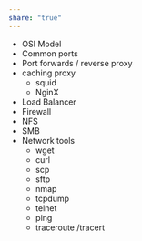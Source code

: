 ```yaml
---
share: "true"
---
```




* OSI Model
* Common ports
* Port forwards / reverse proxy
* caching proxy
	* squid
	* NginX
* Load Balancer
* Firewall
* NFS
* SMB
* Network tools
	* wget
	* curl
	* scp
	* sftp
	* nmap
	* tcpdump
	* telnet
	* ping
	* traceroute /tracert